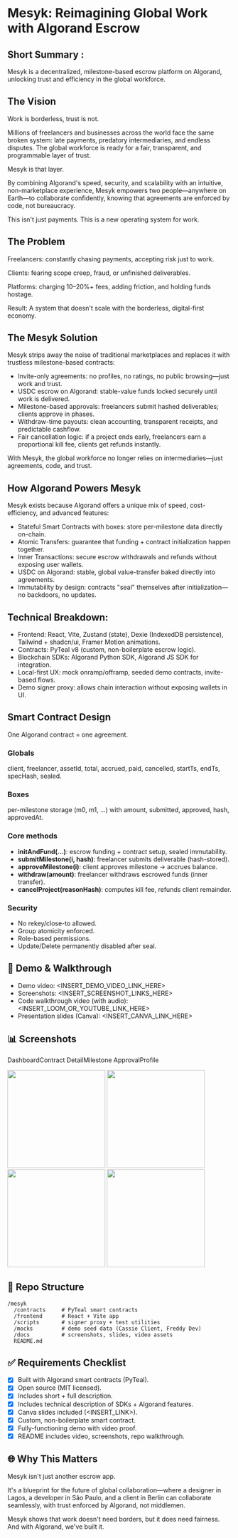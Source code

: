 # Mesyk: Reimagining Global Work with Algorand Escrow

## Short Summary :
Mesyk is a decentralized, milestone-based escrow platform on Algorand, unlocking trust and efficiency in the global workforce.

## The Vision
Work is borderless, trust is not.

Millions of freelancers and businesses across the world face the same broken system: late payments, predatory intermediaries, and endless disputes. The global workforce is ready for a fair, transparent, and programmable layer of trust.

Mesyk is that layer.

By combining Algorand's speed, security, and scalability with an intuitive, non-marketplace experience, Mesyk empowers two people—anywhere on Earth—to collaborate confidently, knowing that agreements are enforced by code, not bureaucracy.

This isn't just payments. This is a new operating system for work.

## The Problem
Freelancers: constantly chasing payments, accepting risk just to work.

Clients: fearing scope creep, fraud, or unfinished deliverables.

Platforms: charging 10–20%+ fees, adding friction, and holding funds hostage.

Result: A system that doesn't scale with the borderless, digital-first economy.

## The Mesyk Solution
Mesyk strips away the noise of traditional marketplaces and replaces it with trustless milestone-based contracts:

- Invite-only agreements: no profiles, no ratings, no public browsing—just work and trust.
- USDC escrow on Algorand: stable-value funds locked securely until work is delivered.
- Milestone-based approvals: freelancers submit hashed deliverables; clients approve in phases.
- Withdraw-time payouts: clean accounting, transparent receipts, and predictable cashflow.
- Fair cancellation logic: if a project ends early, freelancers earn a proportional kill fee, clients get refunds instantly.

With Mesyk, the global workforce no longer relies on intermediaries—just agreements, code, and trust.

## How Algorand Powers Mesyk
Mesyk exists because Algorand offers a unique mix of speed, cost-efficiency, and advanced features:

- Stateful Smart Contracts with boxes: store per-milestone data directly on-chain.
- Atomic Transfers: guarantee that funding + contract initialization happen together.
- Inner Transactions: secure escrow withdrawals and refunds without exposing user wallets.
- USDC on Algorand: stable, global value-transfer baked directly into agreements.
- Immutability by design: contracts "seal" themselves after initialization—no backdoors, no updates.

## Technical Breakdown:
- Frontend: React, Vite, Zustand (state), Dexie (IndexedDB persistence), Tailwind + shadcn/ui, Framer Motion animations.
- Contracts: PyTeal v8 (custom, non-boilerplate escrow logic).
- Blockchain SDKs: Algorand Python SDK, Algorand JS SDK for integration.
- Local-first UX: mock onramp/offramp, seeded demo contracts, invite-based flows.
- Demo signer proxy: allows chain interaction without exposing wallets in UI.

## Smart Contract Design
One Algorand contract = one agreement.

### Globals
client, freelancer, assetId, total, accrued, paid, cancelled, startTs, endTs, specHash, sealed.

### Boxes
per-milestone storage (m0, m1, ...) with amount, submitted, approved, hash, approvedAt.

### Core methods
- **initAndFund(...)**: escrow funding + contract setup, sealed immutability.
- **submitMilestone(i, hash)**: freelancer submits deliverable (hash-stored).
- **approveMilestone(i)**: client approves milestone → accrues balance.
- **withdraw(amount)**: freelancer withdraws escrowed funds (inner transfer).
- **cancelProject(reasonHash)**: computes kill fee, refunds client remainder.

### Security
- No rekey/close-to allowed.
- Group atomicity enforced.
- Role-based permissions.
- Update/Delete permanently disabled after seal.

## 🎥 Demo & Walkthrough
- Demo video: <INSERT_DEMO_VIDEO_LINK_HERE>
- Screenshots: <INSERT_SCREENSHOT_LINKS_HERE>
- Code walkthrough video (with audio): <INSERT_LOOM_OR_YOUTUBE_LINK_HERE>
- Presentation slides (Canva): <INSERT_CANVA_LINK_HERE>

## 📊 Screenshots
DashboardContract DetailMilestone ApprovalProfile

<img src="<DASHBOARD_SCREENSHOT>" width="220"/>
<img src="<CONTRACT_DETAIL_SCREENSHOT>" width="220"/>
<img src="<MILESTONE_APPROVAL_SCREENSHOT>" width="220"/>
<img src="<PROFILE_SCREENSHOT>" width="220"/>

## 📂 Repo Structure
```
/mesyk
  /contracts     # PyTeal smart contracts
  /frontend      # React + Vite app
  /scripts       # signer proxy + test utilities
  /mocks         # demo seed data (Cassie Client, Freddy Dev)
  /docs          # screenshots, slides, video assets
  README.md
```

## ✅ Requirements Checklist
- [x] Built with Algorand smart contracts (PyTeal).
- [x] Open source (MIT licensed).
- [x] Includes short + full description.
- [x] Includes technical description of SDKs + Algorand features.
- [x] Canva slides included (<INSERT_LINK>).
- [x] Custom, non-boilerplate smart contract.
- [x] Fully-functioning demo with video proof.
- [x] README includes video, screenshots, repo walkthrough.

## 🌐 Why This Matters
Mesyk isn't just another escrow app.

It's a blueprint for the future of global collaboration—where a designer in Lagos, a developer in São Paulo, and a client in Berlin can collaborate seamlessly, with trust enforced by Algorand, not middlemen.

Mesyk shows that work doesn't need borders, but it does need fairness. And with Algorand, we've built it.
